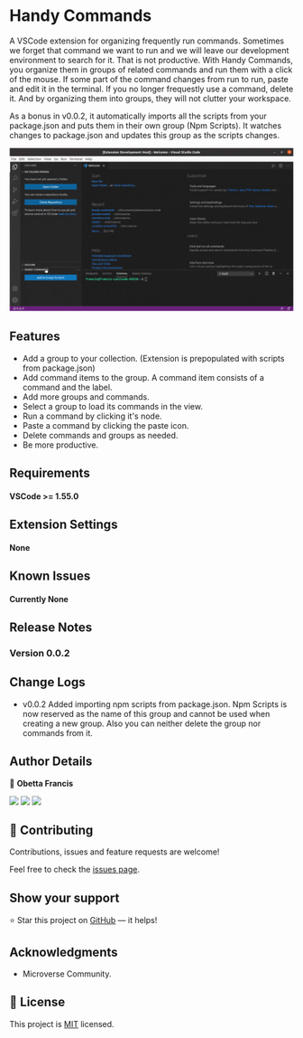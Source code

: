 # Handy Commands

A VSCode extension for organizing frequently run commands.
Sometimes we forget that command we want to run and we will leave our development environment to search for it. That is not productive. With Handy Commands, you organize them in groups of related commands and run them with a click of the mouse. If some part of the command changes from run to run, paste and edit it in the terminal. If you no longer frequestly use a command, delete it. And by organizing them into groups, they will not clutter your workspace.

As a bonus in v0.0.2, it automatically imports all the scripts from your package.json and puts them in their own group (Npm Scripts). It watches changes to package.json and updates this group as the scripts changes.


![screenshot](./assets/screenshot.gif)

## Features

- Add a group to your collection. (Extension is prepopulated with scripts from package.json)
- Add command items to the group. A command item consists of a command and the label.
- Add more groups and commands.
- Select a group to load its commands in the view.
- Run a command by clicking it's node.
- Paste a command by clicking the paste icon.
- Delete commands and groups as needed.
- Be more productive.

## Requirements

#### VSCode >= 1.55.0

## Extension Settings

#### None

## Known Issues

#### Currently None

## Release Notes

### Version 0.0.2

## Change Logs

- v0.0.2 Added importing npm scripts from package.json. Npm Scripts is now reserved as the name of this group and cannot be used when creating a new group. Also you can neither delete the group nor commands from it.

## Author Details

👤 **Obetta Francis**

[![](https://img.shields.io/badge/GitHub-100000?style=for-the-badge&logo=github&logoColor=white)](https://github.com/chasscepts) [![](https://img.shields.io/badge/Twitter-1DA1F2?style=for-the-badge&logo=twitter&logoColor=white)](https://twitter.com/chasscepts) [![](https://img.shields.io/badge/LinkedIn-0077B5?style=for-the-badge&logo=linkedin&logoColor=white)](https://www.linkedin.com/in/chasscepts/)

## 🤝 Contributing

Contributions, issues and feature requests are welcome!

Feel free to check the [issues page](https://github.com/chasscepts/handy-commands/issues).

## Show your support

⭐ Star this project on [GitHub](https://github.com/chasscepts/handy-commands/) — it helps!

## Acknowledgments

- Microverse Community.

## 📝 License

This project is [MIT](./LICENSE) licensed.
